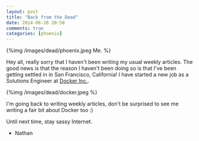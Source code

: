 ```yaml
---
layout: post
title: "Back from the Dead"
date: 2014-06-26 20:58
comments: true
categories: [phoenix]
---
```


{%img /images/dead/phoenix.jpeg Me. %}

Hey all, really sorry that I haven't been writing my usual weekly articles.  The good news is that the reason I haven't been doing so is that I've been getting settled in in San Francisco, California!  I have started a new job as a Solutions Engineer at [Docker Inc.](http://www.docker.com).

{%img /images/dead/docker.jpeg %}

I'm going back to writing weekly articles, don't be surprised to see me writing a fair bit about Docker too :)

Until next time, stay sassy Internet.

- Nathan
